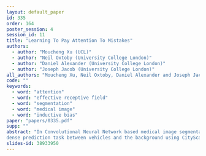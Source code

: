 ```yaml
---
layout: default_paper
id: 335
order: 164
poster_session: 4
session_id: 11
title: "Learning To Pay Attention To Mistakes"
authors:
  - author: "Moucheng Xu (UCL)"
  - author: "Neil Oxtoby (University College London)"
  - author: "Daniel Alexander (University College London)"
  - author: "Joseph Jacob (University College London)"
all_authors: "Moucheng Xu, Neil Oxtoby, Daniel Alexander and Joseph Jacob"
code: ""
keywords:
  - word: "attention"
  - word: "effective receptive field"
  - word: "segmentation"
  - word: "medical image"
  - word: "inductive bias"
paper: "papers/0335.pdf"
supp: ""
abstract: "In Convolutional Neural Network based medical image segmentation, the periphery of foreground regions representing malignant tissues may be disproportionately assigned as belonging to the background class as healthy tissues. As evidenced in visual results in [18][21][24][12][4], misclassification of foreground pixels as the background class can lead to high False Negative detection rates. In this paper, we propose a novel attention mechanism to directly address such high false negative rates, called Paying Attention to False Positives. Our attention mechanism attempts to steer the models towards false positive identification, thereby addressing the bias towards high false negative rates in segmentation outcomes. The proposed mechanism has two complementary implementations: (a) “explicit” steering of the model to attend to the “enlarged” Effective Receptive Field on the foreground areas; (b) “implicit” learning towards false positives, by attending to the “shrunken” Effective Receptive Field on the background areas. We first compare our models with state-of-the-art attention baselines in medical imaging, on a binary
dense prediction task between vehicles and the background using CityScapes. We then perform a second task which is to segment Enhanced Tumour Core areas in multi-modal MRI scans from the BRATS2018 datast, under 5-fold cross validation. In the second task, we include more baselines including self-attention, spatial attention and spatial-channel mixed attention. Additionally, we conduct comprehensive ablation studies on our models. Lastly, we evaluate our proposed mechanism against another brain lesion segmentation task, using ultrasound images from the ISLES2018 dataset. Across all of the three different tasks, our models consistently outperform the baseline models in terms of Hausdorff Distance (HD) or/and Intersection Over Union (IoU). For instance, in the second task, the “explicit” implementation of our mechanism reduces the HD of the best baseline by more than 26%, whilst improving the IoU by more than 3%. We believe our proposed attention mechanism can provide safer computer-aided-detection in a wide range of medical applications. The link to our codes on GitHub is hidden to maintain anonymity during the review period."
slides-id: 38933950
---
```

